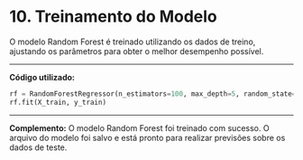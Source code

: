 # 10. Treinamento do Modelo

O modelo Random Forest é treinado utilizando os dados de treino, ajustando os parâmetros para obter o melhor desempenho possível.

---

**Código utilizado:**
```python
rf = RandomForestRegressor(n_estimators=100, max_depth=5, random_state=42)
rf.fit(X_train, y_train)
```
---

**Complemento:**
O modelo Random Forest foi treinado com sucesso. O arquivo do modelo foi salvo e está pronto para realizar previsões sobre os dados de teste.